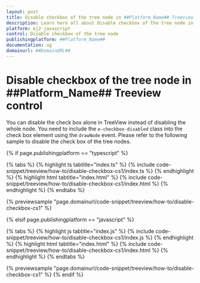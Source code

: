 ```yaml
---
layout: post
title: Disable checkbox of the tree node in ##Platform_Name## Treeview control | Syncfusion
description: Learn here all about Disable checkbox of the tree node in Syncfusion ##Platform_Name## Treeview control of Syncfusion Essential JS 2 and more.
platform: ej2-javascript
control: Disable checkbox of the tree node 
publishingplatform: ##Platform_Name##
documentation: ug
domainurl: ##DomainURL##
---
```


# Disable checkbox of the tree node in ##Platform_Name## Treeview control

You can disable the check box alone in TreeView instead of disabling the whole node. You need to include the `e-checkbox-disabled` class into the check box element using the `drawNode` event. Please refer to the following sample to disable the check box of the tree nodes.

{% if page.publishingplatform == "typescript" %}

 {% tabs %}
{% highlight ts tabtitle="index.ts" %}
{% include code-snippet/treeview/how-to/disable-checkbox-cs1/index.ts %}
{% endhighlight %}
{% highlight html tabtitle="index.html" %}
{% include code-snippet/treeview/how-to/disable-checkbox-cs1/index.html %}
{% endhighlight %}
{% endtabs %}
        
{% previewsample "page.domainurl/code-snippet/treeview/how-to/disable-checkbox-cs1" %}

{% elsif page.publishingplatform == "javascript" %}

{% tabs %}
{% highlight js tabtitle="index.js" %}
{% include code-snippet/treeview/how-to/disable-checkbox-cs1/index.js %}
{% endhighlight %}
{% highlight html tabtitle="index.html" %}
{% include code-snippet/treeview/how-to/disable-checkbox-cs1/index.html %}
{% endhighlight %}
{% endtabs %}

{% previewsample "page.domainurl/code-snippet/treeview/how-to/disable-checkbox-cs1" %}
{% endif %}